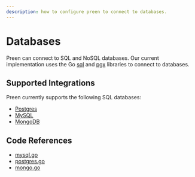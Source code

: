 ```yaml
---
description: how to configure preen to connect to databases.
---
```


# Databases

Preen can connect to SQL and NoSQL databases. Our current implementation uses the Go [sql](https://pkg.go.dev/database/sql) and [pgx](https://github.com/jackc/pgx) libraries to connect to databases.

## Supported Integrations

Preen currently supports the following SQL databases:

- [Postgres](postgres.md)
- [MySQL](mysql.md)
- [MongoDB](mongodb.md)

## Code References

- [mysql.go](https://github.com/preendata/preen/blob/main/internal/engine/mysql.go)
- [postgres.go](https://github.com/preendata/preen/blob/main/internal/engine/postgres.go)
- [mongo.go](https://github.com/preendata/preen/blob/main/internal/engine/mongo.go)